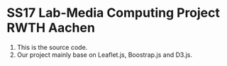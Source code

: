 # SS17 Lab-Media Computing Project RWTH Aachen

1. This is the source code.
2. Our project mainly base on Leaflet.js, Boostrap.js and D3.js.
